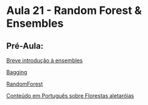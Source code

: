 # Aula 21 - Random Forest & Ensembles

## Pré-Aula:

[Breve introdução à ensembles](https://www.youtube.com/watch?v=Un9zObFjBH0)

[Bagging](https://www.youtube.com/watch?v=2Mg8QD0F1dQ)

[RandomForest](https://www.youtube.com/watch?v=J4Wdy0Wc_xQ)

[Conteúdo em Português sobre Florestas aletaróias](https://medium.com/machina-sapiens/o-algoritmo-da-floresta-aleat%C3%B3ria-3545f6babdf8)